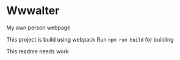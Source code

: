 # Wwwalter

My own person webpage

This project is build using webpack
Run `npm run build` for building

This readme needs work